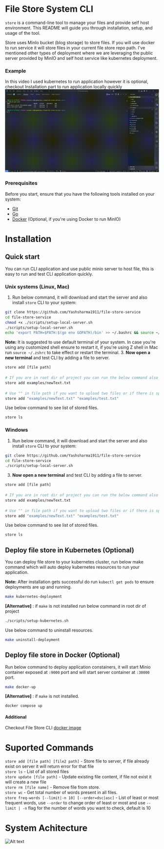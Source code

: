 # File Store System CLI

`store` is a command-line tool to manage your files and provide self host environment. This README will guide you through installation, setup, and usage of the tool.

Store uses MinIo bucket (blog storage) to store files. If you will use docker to run service it will store files in your current file store repo path. I've mentioned other types of deployment where we are leveraging the public server provided by MinIO and self host service like kubernetes deployment.
### Example
In this video I used kubernetes to run application however it is optional, checkout Installation part to run application locally quickly
<br>
![Description of GIF](assets/example-recording.gif)

### Prerequisites

Before you start, ensure that you have the following tools installed on your system:

- [Git](https://git-scm.com/)
- [Go](https://golang.org/dl/)
- [Docker](https://www.docker.com/products/docker-desktop) (Optional, if you're using Docker to run MinIO)

# Installation
## Quick start
You can run CLI application and use public minio server to host file, this is easy to run and test CLI application quickly.

### Unix systems (Linux, Mac)
1. Run below command, it will download and start the server and also install `store` CLI to your system:
```bash
git clone https://github.com/Yashsharma1911/file-store-service
cd file-store-service
chmod +x ./scripts/setup-local-server.sh
./scripts/setup-local-server.sh
echo 'export PATH=$PATH:$(go env GOPATH)/bin' >> ~/.bashrc && source ~/.bashrc && go install ./cmd/store
```

**Note:** It is suggested to use default terminal of your system. In case you're using any customized shell ensure to restart it, if you're using Z shell in Mac run `source ~/.zshrc` to take effect or restart the terminal.
3. **Now open a new terminal** and test CLI by adding a file to server.
```bash
store add [file path]

# If you are in root dir of project you can run the below command also
store add examples/newText.txt

# Use "" in file path if you want to upload two files or if there is space or a special character in your path
store add "examples/newText.txt" "examples/test.txt"
```

Use below command to see list of stored files.
```bash
store ls
```

### Windows
1. Run below command, it will download and start the server and also install `store` CLI to your system:
```bash
git clone https://github.com/Yashsharma1911/file-store-service
cd file-store-service
./scripts/setup-local-server.sh
```

3. **Now open a new terminal** and test CLI by adding a file to server.
```bash
store add [file path]

# If you are in root dir of project you can run the below command also
store add examples/newText.txt

# Use "" in file path if you want to upload two files or if there is space or a special character in your path
store add "examples/newText.txt" "examples/test.txt"
```

Use below command to see list of stored files.
```bash
store ls
```

## Deploy file store in Kubernetes (Optional)

You can deploy file store to your kubernetes cluster, run below make command which will auto deploy kubernetes resources to run your application.

**Note:** After installation gets successful do run `kubectl get pods` to ensure deployments are up and running.

```bash
make kubernetes-deployment
```

**[Alternative]** : if `make` is not installed run below command in root dir of project
```bash
./scripts/setup-kubernetes.sh
```

Use below command to uninstall resources.

```bash
make uninstall-deployment
```

## Deploy file store in Docker (Optional)

Run below command to deploy application constainers, it will start Minio container exposed at `:9000` port and will start server container at `:30000` port.

```bash
make docker-up
```
**[Alternative]** : if `make` is not installed.
```bash
docker compose up
```
#### Additional
Checkout File Store CLI [docker image](https://hub.docker.com/repository/docker/yashsharma1911/file-store/general)

# Suported Commands
`store add [file path] [file2 path]` - Store file to server, if file already exist on server it will return error for that file<br>
`store ls` - List of all stored files<br>
`store update [file path]` - Update existing file content, if file not exist it will create a new file<br>
`store rm [file name]` - Remove file from store.<br>
`store wc` - Get total number of words present in all files. <br>
`store freq-words [--limit|-n 10] [--order=dsc|asc]` - List of least or most frequent words, use `--order` to change order of least or most and use `--limit | -n` flag for the number of words you want to check, default is 10 <br>

# System Achitecture
<img src="https://github.com/user-attachments/assets/6ca653c2-95fd-4a9a-90e1-d86c01b851ab" alt="Alt text" width="700"/>
